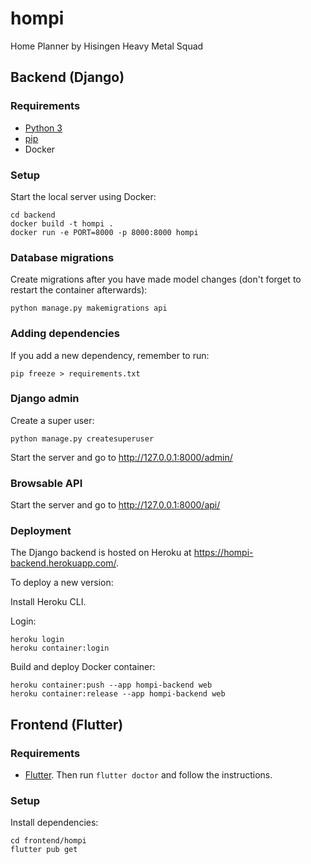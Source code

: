 # hompi
Home Planner by Hisingen Heavy Metal Squad

## Backend (Django)
### Requirements
* [Python 3](https://www.python.org/downloads/)
* [pip](https://pip.pypa.io/en/stable/installing/)
* Docker

### Setup

Start the local server using Docker:

    cd backend
    docker build -t hompi .
    docker run -e PORT=8000 -p 8000:8000 hompi

### Database migrations

Create migrations after you have made model changes (don't forget to restart the container afterwards):

    python manage.py makemigrations api

### Adding dependencies
If you add a new dependency, remember to run:

    pip freeze > requirements.txt

### Django admin

Create a super user:

    python manage.py createsuperuser

Start the server and go to http://127.0.0.1:8000/admin/

### Browsable API
Start the server and go to http://127.0.0.1:8000/api/

### Deployment
The Django backend is hosted on Heroku at https://hompi-backend.herokuapp.com/.

To deploy a new version:

Install Heroku CLI.

Login:

    heroku login
    heroku container:login

Build and deploy Docker container:

    heroku container:push --app hompi-backend web
    heroku container:release --app hompi-backend web

## Frontend (Flutter)

### Requirements

* [Flutter](https://flutter.dev/docs/get-started/install). Then run `flutter doctor` and follow the instructions.
### Setup

Install dependencies:

    cd frontend/hompi
    flutter pub get




